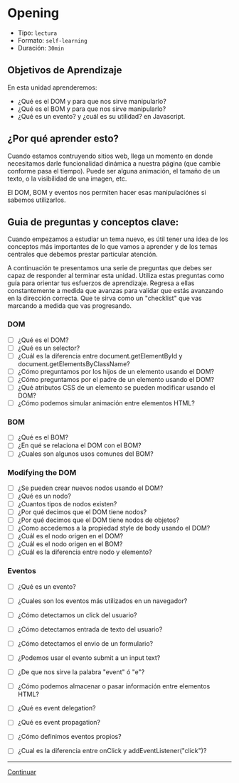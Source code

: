 # Opening
- Tipo: `lectura`
- Formato: `self-learning`
- Duración: `30min`

## Objetivos de Aprendizaje

En esta unidad aprenderemos:
* ¿Qué es el DOM y para que nos sirve manipularlo?
* ¿Qué es el BOM y para que nos sirve manipularlo?
* ¿Qué es un evento? y ¿cuál es su utilidad? en Javascript.


## ¿Por qué aprender esto?

Cuando estamos contruyendo sitios web, llega un momento en donde necesitamos darle funcionalidad dinámica a nuestra página (que cambie conforme pasa el tiempo). Puede ser alguna animación, el tamaño de un texto, o la visibilidad de una imagen, etc.

El DOM, BOM y eventos nos permiten hacer esas manipulaciónes si sabemos utilizarlos.

## Guia de preguntas y conceptos clave:

Cuando empezamos a estudiar un tema nuevo, es útil tener una idea de los conceptos más importantes de lo que vamos a aprender y de los temas centrales que debemos prestar particular atención.

A continuación te presentamos una serie de preguntas que debes ser capaz de responder al terminar esta unidad. Utiliza estas preguntas como guía para orientar tus esfuerzos de aprendizaje. Regresa a ellas constantemente a medida que avanzas para validar que estás avanzando en la dirección correcta. Que te sirva como un "checklist" que vas marcando a medida que vas progresando.


### DOM
- [ ] ¿Qué es el DOM?
- [ ] ¿Qué es un selector?
- [ ] ¿Cuál es la diferencia entre document.getElementById y document.getElementsByClassName?
- [ ] ¿Cómo preguntamos por los hijos de un elemento usando el DOM?
- [ ] ¿Cómo preguntamos por el padre de un elemento usando el DOM?
- [ ] ¿Qué atributos CSS de un elemento se pueden modificar usando el DOM?
- [ ] ¿Cómo podemos simular animación entre elementos HTML?

### BOM
- [ ] ¿Qué es el BOM?
- [ ] ¿En qué se relaciona el DOM con el BOM?
- [ ] ¿Cuales son algunos usos comunes del BOM?

### Modifying the DOM
- [ ] ¿Se pueden crear nuevos nodos usando el DOM?
- [ ] ¿Qué es un nodo?
- [ ] ¿Cuantos tipos de nodos existen?
- [ ] ¿Por qué decimos que el DOM tiene nodos?
- [ ] ¿Por qué decimos que el DOM tiene nodos de objetos?
- [ ] ¿Como accedemos a la propiedad style de body usando el DOM?
- [ ] ¿Cuál es el nodo origen en el DOM?
- [ ] ¿Cuál es el nodo origen en el BOM?
- [ ] ¿Cuál es la diferencia entre nodo y elemento?

### Eventos
- [ ] ¿Qué es un evento?
- [ ] ¿Cuales son los eventos más utilizados en un navegador?
- [ ] ¿Cómo detectamos un click del usuario?
- [ ] ¿Cómo detectamos entrada de texto del usuario?
- [ ] ¿Cómo detectamos el envio de un formulario?
- [ ] ¿Podemos usar el evento submit a un input text?
- [ ] ¿De que nos sirve la palabra "event" ó "e"?
- [ ] ¿Cómo podemos almacenar o pasar información entre elementos HTML?
- [ ] ¿Qué es event delegation?
- [ ] ¿Qué es event propagation?
- [ ] ¿Cómo definimos eventos propios?
- [ ] ¿Cual es la diferencia entre onClick y addEventListener("click")?



***

[Continuar]( )

